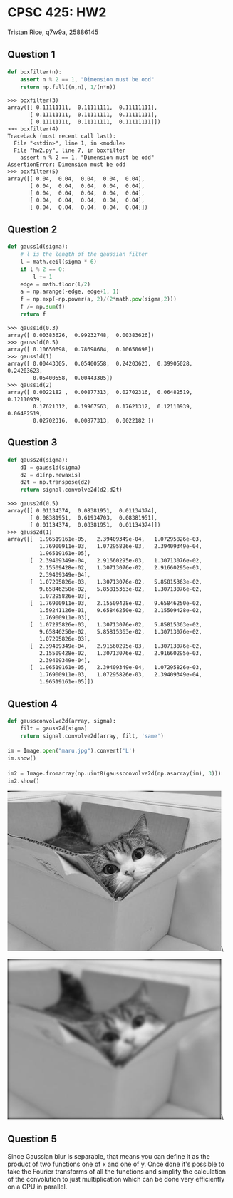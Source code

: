 # CPSC 425: HW2
Tristan Rice, q7w9a, 25886145


## Question 1

```python
def boxfilter(n):
    assert n % 2 == 1, "Dimension must be odd"
    return np.full((n,n), 1/(n*n))
```

```
>>> boxfilter(3)
array([[ 0.11111111,  0.11111111,  0.11111111],
       [ 0.11111111,  0.11111111,  0.11111111],
       [ 0.11111111,  0.11111111,  0.11111111]])
>>> boxfilter(4)
Traceback (most recent call last):
  File "<stdin>", line 1, in <module>
  File "hw2.py", line 7, in boxfilter
    assert n % 2 == 1, "Dimension must be odd"
AssertionError: Dimension must be odd
>>> boxfilter(5)
array([[ 0.04,  0.04,  0.04,  0.04,  0.04],
       [ 0.04,  0.04,  0.04,  0.04,  0.04],
       [ 0.04,  0.04,  0.04,  0.04,  0.04],
       [ 0.04,  0.04,  0.04,  0.04,  0.04],
       [ 0.04,  0.04,  0.04,  0.04,  0.04]])
```

## Question 2

```python
def gauss1d(sigma):
    # l is the length of the gaussian filter
    l = math.ceil(sigma * 6)
    if l % 2 == 0:
        l += 1
    edge = math.floor(l/2)
    a = np.arange(-edge, edge+1, 1)
    f = np.exp(-np.power(a, 2)/(2*math.pow(sigma,2)))
    f /= np.sum(f)
    return f
```

```
>>> gauss1d(0.3)
array([ 0.00383626,  0.99232748,  0.00383626])
>>> gauss1d(0.5)
array([ 0.10650698,  0.78698604,  0.10650698])
>>> gauss1d(1)
array([ 0.00443305,  0.05400558,  0.24203623,  0.39905028,  0.24203623,
        0.05400558,  0.00443305])
>>> gauss1d(2)
array([ 0.0022182 ,  0.00877313,  0.02702316,  0.06482519,  0.12110939,
        0.17621312,  0.19967563,  0.17621312,  0.12110939,  0.06482519,
        0.02702316,  0.00877313,  0.0022182 ])
```

## Question 3

```python
def gauss2d(sigma):
    d1 = gauss1d(sigma)
    d2 = d1[np.newaxis]
    d2t = np.transpose(d2)
    return signal.convolve2d(d2,d2t)
```

```
>>> gauss2d(0.5)
array([[ 0.01134374,  0.08381951,  0.01134374],
       [ 0.08381951,  0.61934703,  0.08381951],
       [ 0.01134374,  0.08381951,  0.01134374]])
>>> gauss2d(1)
array([[  1.96519161e-05,   2.39409349e-04,   1.07295826e-03,
          1.76900911e-03,   1.07295826e-03,   2.39409349e-04,
          1.96519161e-05],
       [  2.39409349e-04,   2.91660295e-03,   1.30713076e-02,
          2.15509428e-02,   1.30713076e-02,   2.91660295e-03,
          2.39409349e-04],
       [  1.07295826e-03,   1.30713076e-02,   5.85815363e-02,
          9.65846250e-02,   5.85815363e-02,   1.30713076e-02,
          1.07295826e-03],
       [  1.76900911e-03,   2.15509428e-02,   9.65846250e-02,
          1.59241126e-01,   9.65846250e-02,   2.15509428e-02,
          1.76900911e-03],
       [  1.07295826e-03,   1.30713076e-02,   5.85815363e-02,
          9.65846250e-02,   5.85815363e-02,   1.30713076e-02,
          1.07295826e-03],
       [  2.39409349e-04,   2.91660295e-03,   1.30713076e-02,
          2.15509428e-02,   1.30713076e-02,   2.91660295e-03,
          2.39409349e-04],
       [  1.96519161e-05,   2.39409349e-04,   1.07295826e-03,
          1.76900911e-03,   1.07295826e-03,   2.39409349e-04,
          1.96519161e-05]])
```

## Question 4

```python
def gaussconvolve2d(array, sigma):
    filt = gauss2d(sigma)
    return signal.convolve2d(array, filt, 'same')

im = Image.open("maru.jpg").convert('L')
im.show()

im2 = Image.fromarray(np.uint8(gaussconvolve2d(np.asarray(im), 3)))
im2.show()
```

![](./maru-gray.jpg)\


![](./maru-gray-blur.jpg)\


## Question 5

Since Gaussian blur is separable, that means you can define it as the product of
two functions one of x and one of y. Once done it's possible to take the Fourier
transforms of all the functions and simplify the calculation of the convolution
to just multiplication which can be done very efficiently on a GPU in parallel.
